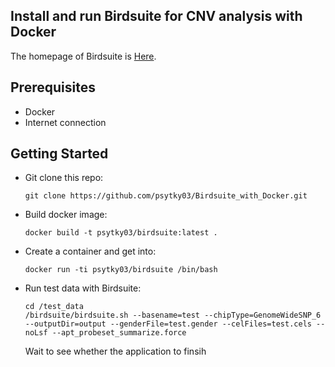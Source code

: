 ## Install and run Birdsuite for CNV analysis with Docker

The homepage of Birdsuite is [Here](https://www.broadinstitute.org/scientific-community/science/programs/medical-and-population-genetics/birdsuite/birdsuite).

## Prerequisites

- Docker 
- Internet connection

## Getting Started

-   Git clone this repo:

        git clone https://github.com/psytky03/Birdsuite_with_Docker.git




-   Build docker image:

        
        docker build -t psytky03/birdsuite:latest .

-   Create a container and get into:

        docker run -ti psytky03/birdsuite /bin/bash


-   Run test data with Birdsuite:

        cd /test_data
        /birdsuite/birdsuite.sh --basename=test --chipType=GenomeWideSNP_6 --outputDir=output --genderFile=test.gender --celFiles=test.cels --noLsf --apt_probeset_summarize.force


    Wait to see whether the application to finsih
